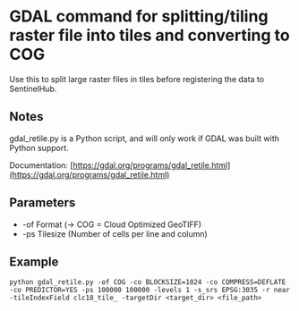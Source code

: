 # GDAL command for splitting/tiling raster file into tiles and converting to COG

Use this to split large raster files in tiles before registering the data to SentinelHub.

## Notes

gdal_retile.py is a Python script, and will only work if GDAL was built with Python support.

Documentation: [https://gdal.org/programs/gdal_retile.html](https://gdal.org/programs/gdal_retile.html)

## Parameters

- -of Format (→ COG = Cloud Optimized GeoTIFF)
- -ps Tilesize (Number of cells per line and column)

## Example

```{bash}
python gdal_retile.py -of COG -co BLOCKSIZE=1024 -co COMPRESS=DEFLATE -co PREDICTOR=YES -ps 100000 100000 -levels 1 -s_srs EPSG:3035 -r near -tileIndexField clc18_tile_ -targetDir <target_dir> <file_path>
```
